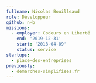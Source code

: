 ```yaml
---
fullname: Nicolas Bouilleaud
role: Développeur
github: n-b
missions:
  - employer: Codeurs en Liberté
    end: '2019-12-31'
    start: '2018-04-09'
    status: service
startups:
  - place-des-entreprises
previously:
  - demarches-simplifiees.fr
---
```


